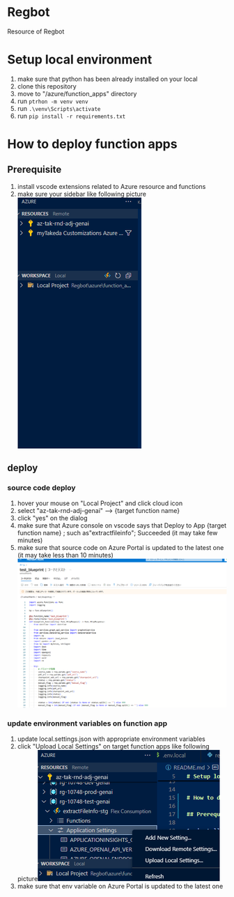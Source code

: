# Regbot
Resource of Regbot


# Setup local environment

1. make sure that python has been already installed on your local
2. clone this repository
3. move to "/azure/function_apps" directory
4. run `ptrhon -m venv venv`
5. run `.\venv\Scripts\activate`
6. run `pip install -r requirements.txt`


# How to deploy function apps

## Prerequisite

1. install vscode extensions related to Azure resource and functions
2. make sure your sidebar like following picture![sidebar](readme_sidebar.png)

## deploy

### source code deploy

1. hover your mouse on "Local Project" and click cloud icon
2. select "az-tak-rnd-adj-genai" --> {target function name}
3. click "yes" on the dialog
4. make sure that Azure console on vscode says that Deploy to App {target function name} ; such as"extractfileinfo";  Succeeded (it may take few minutes)
5. make sure that source code on Azure Portal is updated to the latest one (it may take less than 10 minutes)![alt text](portal.png)

### update environment variables on function app

1. update local.settings.json with appropriate environment variables
2. click "Upload Local Settings" on target function apps like following picture![upload variable](readme_upload_variable.png)
3. make sure that env variable on Azure Portal is updated to the latest one